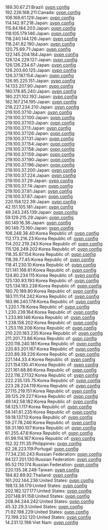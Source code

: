 189.30.67.21:Brazil: [ovpn config](vpn/189_30_67_21.ovpn)  
192.226.168.211:Canada: [ovpn config](vpn/192_226_168_211.ovpn)  
106.168.61.129:Japan: [ovpn config](vpn/106_168_61_129.ovpn)  
114.142.97.218:Japan: [ovpn config](vpn/114_142_97_218.ovpn)  
115.84.184.203:Japan: [ovpn config](vpn/115_84_184_203.ovpn)  
118.105.179.146:Japan: [ovpn config](vpn/118_105_179_146.ovpn)  
118.240.144.126:Japan: [ovpn config](vpn/118_240_144_126.ovpn)  
118.241.82.190:Japan: [ovpn config](vpn/118_241_82_190.ovpn)  
120.75.69.71:Japan: [ovpn config](vpn/120_75_69_71.ovpn)  
122.145.204.184:Japan: [ovpn config](vpn/122_145_204_184.ovpn)  
126.124.229.127:Japan: [ovpn config](vpn/126_124_229_127.ovpn)  
126.126.234.67:Japan: [ovpn config](vpn/126_126_234_67.ovpn)  
126.203.60.125:Japan: [ovpn config](vpn/126_203_60_125.ovpn)  
126.37.187.154:Japan: [ovpn config](vpn/126_37_187_154.ovpn)  
126.95.225.151:Japan: [ovpn config](vpn/126_95_225_151.ovpn)  
14.133.207.90:Japan: [ovpn config](vpn/14_133_207_90.ovpn)  
180.178.85.240:Japan: [ovpn config](vpn/180_178_85_240.ovpn)  
180.221.102.192:Japan: [ovpn config](vpn/180_221_102_192.ovpn)  
182.167.214.195:Japan: [ovpn config](vpn/182_167_214_195.ovpn)  
218.227.234.210:Japan: [ovpn config](vpn/218_227_234_210.ovpn)  
219.100.37.10:Japan: [ovpn config](vpn/219_100_37_10.ovpn)  
219.100.37.100:Japan: [ovpn config](vpn/219_100_37_100.ovpn)  
219.100.37.103:Japan: [ovpn config](vpn/219_100_37_103.ovpn)  
219.100.37.11:Japan: [ovpn config](vpn/219_100_37_11.ovpn)  
219.100.37.126:Japan: [ovpn config](vpn/219_100_37_126.ovpn)  
219.100.37.131:Japan: [ovpn config](vpn/219_100_37_131.ovpn)  
219.100.37.154:Japan: [ovpn config](vpn/219_100_37_154.ovpn)  
219.100.37.158:Japan: [ovpn config](vpn/219_100_37_158.ovpn)  
219.100.37.159:Japan: [ovpn config](vpn/219_100_37_159.ovpn)  
219.100.37.190:Japan: [ovpn config](vpn/219_100_37_190.ovpn)  
219.100.37.196:Japan: [ovpn config](vpn/219_100_37_196.ovpn)  
219.100.37.200:Japan: [ovpn config](vpn/219_100_37_200.ovpn)  
219.100.37.224:Japan: [ovpn config](vpn/219_100_37_224.ovpn)  
219.100.37.29:Japan: [ovpn config](vpn/219_100_37_29.ovpn)  
219.100.37.74:Japan: [ovpn config](vpn/219_100_37_74.ovpn)  
219.100.37.81:Japan: [ovpn config](vpn/219_100_37_81.ovpn)  
219.100.37.87:Japan: [ovpn config](vpn/219_100_37_87.ovpn)  
220.158.122.39:Japan: [ovpn config](vpn/220_158_122_39.ovpn)  
42.151.105.181:Japan: [ovpn config](vpn/42_151_105_181.ovpn)  
49.243.245.139:Japan: [ovpn config](vpn/49_243_245_139.ovpn)  
59.129.215.29:Japan: [ovpn config](vpn/59_129_215_29.ovpn)  
60.149.16.36:Japan: [ovpn config](vpn/60_149_16_36.ovpn)  
90.149.73.160:Japan: [ovpn config](vpn/90_149_73_160.ovpn)  
106.248.38.40:Korea Republic of: [ovpn config](vpn/106_248_38_40.ovpn)  
112.173.216.23:Korea Republic of: [ovpn config](vpn/112_173_216_23.ovpn)  
114.202.219.243:Korea Republic of: [ovpn config](vpn/114_202_219_243.ovpn)  
115.126.249.202:Korea Republic of: [ovpn config](vpn/115_126_249_202.ovpn)  
118.35.97.154:Korea Republic of: [ovpn config](vpn/118_35_97_154.ovpn)  
118.39.77.45:Korea Republic of: [ovpn config](vpn/118_39_77_45.ovpn)  
118.41.230.10:Korea Republic of: [ovpn config](vpn/118_41_230_10.ovpn)  
121.141.168.61:Korea Republic of: [ovpn config](vpn/121_141_168_61.ovpn)  
124.80.234.115:Korea Republic of: [ovpn config](vpn/124_80_234_115.ovpn)  
125.130.93.193:Korea Republic of: [ovpn config](vpn/125_130_93_193.ovpn)  
125.134.183.238:Korea Republic of: [ovpn config](vpn/125_134_183_238.ovpn)  
180.70.189.80:Korea Republic of: [ovpn config](vpn/180_70_189_80.ovpn)  
183.111.114.242:Korea Republic of: [ovpn config](vpn/183_111_114_242.ovpn)  
183.96.240.178:Korea Republic of: [ovpn config](vpn/183_96_240_178.ovpn)  
1.220.1.78:Korea Republic of: [ovpn config](vpn/1_220_1_78.ovpn)  
1.230.239.164:Korea Republic of: [ovpn config](vpn/1_230_239_164.ovpn)  
1.233.89.146:Korea Republic of: [ovpn config](vpn/1_233_89_146.ovpn)  
1.238.158.202:Korea Republic of: [ovpn config](vpn/1_238_158_202.ovpn)  
1.253.116.206:Korea Republic of: [ovpn config](vpn/1_253_116_206.ovpn)  
210.220.183.235:Korea Republic of: [ovpn config](vpn/210_220_183_235.ovpn)  
211.201.73.86:Korea Republic of: [ovpn config](vpn/211_201_73_86.ovpn)  
220.118.240.181:Korea Republic of: [ovpn config](vpn/220_118_240_181.ovpn)  
220.83.201.167:Korea Republic of: [ovpn config](vpn/220_83_201_167.ovpn)  
220.89.39.226:Korea Republic of: [ovpn config](vpn/220_89_39_226.ovpn)  
221.144.33.4:Korea Republic of: [ovpn config](vpn/221_144_33_4.ovpn)  
221.154.130.41:Korea Republic of: [ovpn config](vpn/221_154_130_41.ovpn)  
221.161.68.86:Korea Republic of: [ovpn config](vpn/221_161_68_86.ovpn)  
222.116.27.132:Korea Republic of: [ovpn config](vpn/222_116_27_132.ovpn)  
222.235.135.75:Korea Republic of: [ovpn config](vpn/222_235_135_75.ovpn)  
223.28.224.119:Korea Republic of: [ovpn config](vpn/223_28_224_119.ovpn)  
27.115.219.151:Korea Republic of: [ovpn config](vpn/27_115_219_151.ovpn)  
39.125.29.227:Korea Republic of: [ovpn config](vpn/39_125_29_227.ovpn)  
49.142.58.182:Korea Republic of: [ovpn config](vpn/49_142_58_182.ovpn)  
58.125.1.117:Korea Republic of: [ovpn config](vpn/58_125_1_117.ovpn)  
58.141.61.235:Korea Republic of: [ovpn config](vpn/58_141_61_235.ovpn)  
59.18.137.13:Korea Republic of: [ovpn config](vpn/59_18_137_13.ovpn)  
59.27.78.246:Korea Republic of: [ovpn config](vpn/59_27_78_246.ovpn)  
59.31.160.107:Korea Republic of: [ovpn config](vpn/59_31_160_107.ovpn)  
61.255.47.6:Korea Republic of: [ovpn config](vpn/61_255_47_6.ovpn)  
61.99.114.167:Korea Republic of: [ovpn config](vpn/61_99_114_167.ovpn)  
152.32.111.35:Philippines: [ovpn config](vpn/152_32_111_35.ovpn)  
62.28.223.119:Portugal: [ovpn config](vpn/62_28_223_119.ovpn)  
77.34.230.243:Russian Federation: [ovpn config](vpn/77_34_230_243.ovpn)  
94.127.201.130:Russian Federation: [ovpn config](vpn/94_127_201_130.ovpn)  
95.52.110.174:Russian Federation: [ovpn config](vpn/95_52_110_174.ovpn)  
220.135.38.248:Taiwan: [ovpn config](vpn/220_135_38_248.ovpn)  
184.82.89.92:Thailand: [ovpn config](vpn/184_82_89_92.ovpn)  
161.202.144.236:United States: [ovpn config](vpn/161_202_144_236.ovpn)  
198.13.36.179:United States: [ovpn config](vpn/198_13_36_179.ovpn)  
202.182.127.177:United States: [ovpn config](vpn/202_182_127_177.ovpn)  
207.148.91.158:United States: [ovpn config](vpn/207_148_91_158.ovpn)  
208.94.244.242:United States: [ovpn config](vpn/208_94_244_242.ovpn)  
45.32.29.3:United States: [ovpn config](vpn/45_32_29_3.ovpn)  
71.92.198.229:United States: [ovpn config](vpn/71_92_198_229.ovpn)  
72.199.232.120:United States: [ovpn config](vpn/72_199_232_120.ovpn)  
14.231.12.198:Viet Nam: [ovpn config](vpn/14_231_12_198.ovpn)  
